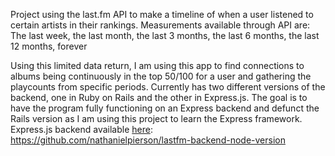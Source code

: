 Project using the last.fm API to make a timeline of when a user listened to certain artists in their rankings.
Measurements available through API are:
The last week, the last month, the last 3 months, the last 6 months, the last 12 months, forever

Using this limited data return, I am using this app to find connections to albums being continuously in the top 50/100 for a user and gathering the playcounts from specific periods. Currently has two different versions of the backend, one in Ruby on Rails and the other in Express.js. The goal is to have the program fully functioning on an Express backend and defunct the Rails version as I am using this project to learn the Express framework.
Express.js backend available [here]((https://github.com/nathanielpierson/lastfm-backend-node-version)): https://github.com/nathanielpierson/lastfm-backend-node-version
